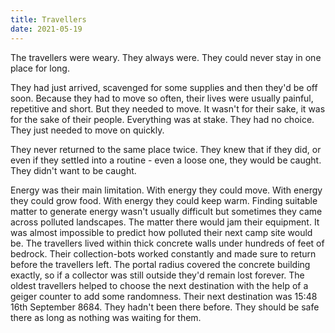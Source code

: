 ```yaml
---
title: Travellers
date: 2021-05-19
---
```


The travellers were weary. They always were. They could never stay in one place for long.

They had just arrived, scavenged for some supplies and then they'd be off soon.
Because they had to move so often, their lives were usually painful, repetitive and short. But they needed to move. It wasn't for their sake, it was for the sake of their people. Everything was at stake. They had no choice. They just needed to move on quickly.

They never returned to the same place twice. They knew that if they did, or even if they settled into a routine - even a loose one, they would be caught. They didn't want to be caught.

Energy was their main limitation. With energy they could move. With energy they could grow food. With energy they could keep warm. Finding suitable matter to generate energy wasn't usually difficult but sometimes they came across polluted landscapes. The matter there would jam their equipment. It was almost impossible to predict how polluted their next camp site would be.
The travellers lived within thick concrete walls under hundreds of feet of bedrock. Their collection-bots worked constantly and made sure to return before the travellers left. The portal radius covered the concrete building exactly, so if a collector was still outside they'd remain lost forever.
The oldest travellers helped to choose the next destination with the help of a geiger counter to add some randomness. Their next destination was 15:48 16th September 8684. They hadn't been there before. They should be safe there as long as nothing was waiting for them.
